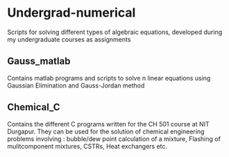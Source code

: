 # Undergrad-numerical
Scripts for solving different types of algebraic equations, developed during my undergraduate courses as assignments

   ## Gauss_matlab
   Contains matlab programs and scripts to solve n linear equations using Gaussian Elimination and Gauss-Jordan method
   
   ## Chemical_C
   Contains the different C programs written for the CH 501 course at NIT Durgapur. They can be used for the solution of chemical engineering problems involving : bubble/dew point calculation of a mixture, Flashing of mulitcomponent mixtures, CSTRs, Heat exchangers etc.
    
